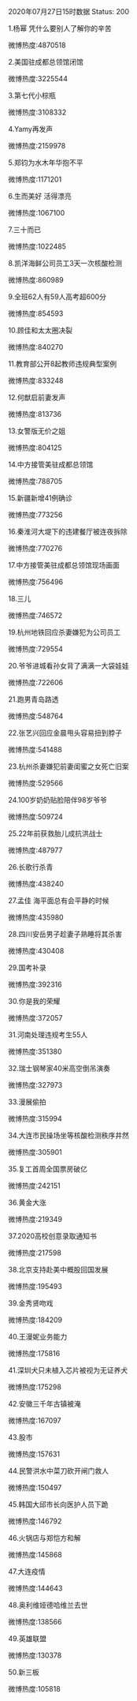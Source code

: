 2020年07月27日15时数据
Status: 200

1.杨幂 凭什么要别人了解你的辛苦

微博热度:4870518

2.美国驻成都总领馆闭馆

微博热度:3225544

3.第七代小棕瓶

微博热度:3108332

4.Yamy再发声

微博热度:2159978

5.郑钧为水木年华抱不平

微博热度:1171201

6.生而美好 活得漂亮

微博热度:1067100

7.三十而已

微博热度:1022485

8.凯洋海鲜公司员工3天一次核酸检测

微博热度:860989

9.全班62人有59人高考超600分

微博热度:854593

10.顾佳和太太圈决裂

微博热度:840270

11.教育部公开8起教师违规典型案例

微博热度:833248

12.何猷启前妻发声

微博热度:813736

13.女警版无价之姐

微博热度:804125

14.中方接管美驻成都总领馆

微博热度:788705

15.新疆新增41例确诊

微博热度:773256

16.秦淮河大堤下的违建餐厅被连夜拆除

微博热度:770276

17.中方接管美驻成都总领馆现场画面

微博热度:756496

18.三儿

微博热度:746572

19.杭州地铁回应杀妻嫌犯为公司员工

微博热度:729554

20.爷爷进城看孙女背了满满一大袋娃娃

微博热度:722606

21.跑男青岛路透

微博热度:548764

22.张艺兴回应金晨甩头容易扭到脖子

微博热度:541488

23.杭州杀妻嫌犯前妻闺蜜之女死亡旧案

微博热度:529566

24.100岁奶奶贴脸陪伴98岁爷爷

微博热度:509724

25.22年前获救胎儿成抗洪战士

微博热度:487977

26.长歌行杀青

微博热度:438240

27.孟佳 海平面总有会平静的时候

微博热度:435980

28.四川安岳男子趁妻子熟睡将其杀害

微博热度:430408

29.国考补录

微博热度:392316

30.你是我的荣耀

微博热度:372057

31.河南处理违规考生55人

微博热度:351380

32.瑞士钢琴家40米高空倒吊演奏

微博热度:327973

33.漫展偷拍

微博热度:315994

34.大连市民操场坐等核酸检测秩序井然

微博热度:305901

35.复工首周全国票房破亿

微博热度:242151

36.黄金大涨

微博热度:219349

37.2020高校创意录取通知书

微博热度:217598

38.北京支持赴美中概股回国发展

微博热度:195493

39.金秀贤吻戏

微博热度:184209

40.王漫妮业务能力

微博热度:175816

41.深圳犬只未植入芯片被视为无证养犬

微博热度:175298

42.安徽三千年古镇被淹

微博热度:167097

43.股市

微博热度:157631

44.民警洪水中菜刀砍开闸门救人

微博热度:150497

45.韩国大邱市长向医护人员下跪

微博热度:146792

46.火锅店与郑恺方和解

微博热度:145868

47.大连疫情

微博热度:144643

48.奥利维娅德哈维兰去世

微博热度:138566

49.英雄联盟

微博热度:130378

50.新三板

微博热度:105818

